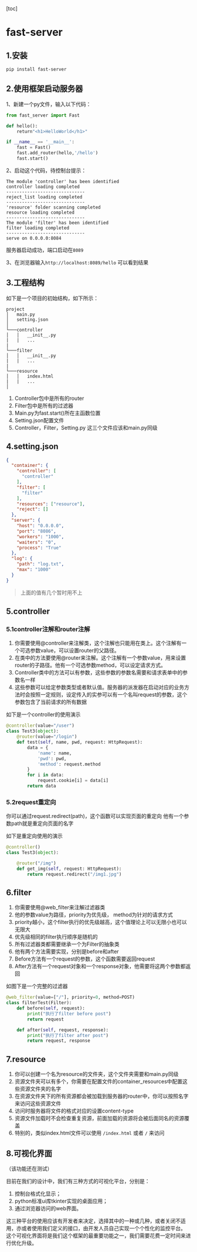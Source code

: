 [toc]

# fast-server

## 1.安装

`pip install fast-server`


## 2.使用框架启动服务器

1、新建一个py文件，输入以下代码：

```python
from fast_server import Fast

def hello():
    return"<h1>HelloWorld</h1>"

if __name__ == '__main__':
    fast = Fast()
    fast.add_router(hello,'/hello')
    fast.start()
```

2、启动这个代码，待控制台提示：
```
The module 'controller' has been identified
controller loading completed
------------------------------
reject_list loading completed
------------------------------
'resource' folder scanning completed
resource loading completed
------------------------------
The module 'filter' has been identified
filter loading completed
------------------------------
serve on 0.0.0.0:8084
```
服务器启动成功，端口启动在`8089`

3、在浏览器输入`http://localhost:8089/hello`
 可以看到结果
 
## 3.工程结构

如下是一个项目的初始结构，如下所示：

```
project
│   main.py
│   setting.json    
│
└───controller
│   │   __init__.py
|   |   ...
|
└───filter
│   │   __init__.py
|   |   ...
|
└───resource
│   │   index.html
|   |   ...
│   

```

1.	Controller包中是所有的router
2.	Filter包中是所有的过滤器
3.	Main.py为fast.start()所在主函数位置
4.	Setting.json配置文件
5.	Controller，Filter，Setting.py 这三个文件应该和main.py同级


## 4.setting.json

```json
{
  "container": {
    "controller": [
      "controller"
    ],
    "filter": [
      "filter"
    ],
    "resources": ["resource"],
    "reject": []
  },
  "server": {
    "host": "0.0.0.0",
    "port": "8086",
    "workers": "1000",
    "waiters": "0",
    "process": "True"
  },
  "log": {
    "path": "log.txt",
    "max": "1000"
  }
}
```
> 上面的值有几个暂时用不上

## 5.controller

### 5.1controller注解和router注解

1.	你需要使用@controller来注解类，这个注解也只能用在类上。这个注解有一个可选参数value，可以设置router的父路径。
2.	在类中的方法要使用@router来注解。这个注解有一个参数value，用来设置router的子路径。他有一个可选参数method，可以设定请求方式。
3.	Controller类中的方法可以有参数，这些参数的参数名需要和请求表单中的参数名一样
4.	这些参数可以给定参数类型或者默认值。服务器的派发器在启动对应的业务方法时会按照一定规则，设定传入的实参可以有一个名叫request的参数，这个参数包含了当前请求的所有数据

如下是一个controller的使用演示
```python
@controller(value="/user")
class Test3(object):
    @router(value="/login")
    def test(self, name, pwd, request: HttpRequest):
        data = {
            'name': name,
            'pwd': pwd,
            'method': request.method
        }
        for i in data:
            request.cookie[i] = data[i]
        return data
```


### 5.2request重定向

你可以通过request.redirect(path)，这个函数可以实现页面的重定向
他有一个参数path就是重定向页面的名字

如下是重定向使用的演示
```python
@controller()
class Test3(object):

    @router("/img")
    def get_img(self, request: HttpRequest):
        return request.redirect("/img1.jpg")
```
 



## 6.filter

1.	你需要使用@web_filter来注解过滤器类
2.	他的参数value为路径，priority为优先级， method为针对的请求方式
3.	priority越小，这个filter执行的优先级越高，这个值理论上可以无限小也可以无限大
4.	优先级相同的filter执行顺序是随机的
5.	所有过滤器类都需要继承一个为Filter的抽象类
6.	他有两个方法需要实现，分别是before和after
7.	Before方法有一个request的参数，这个函数需要返回request
8.	After方法有一个request对象和一个response对象，他需要将这两个参数都返回

如图下是一个完整的过滤器
```python
@web_filter(value=["/"], priority=0, method=POST)
class filterTest(Filter):
    def before(self, request):
        print("执行了filter before post")
        return request

    def after(self, request, response):
        print("执行了filter after post")
        return request, response
```


## 7.resource

1.	你可以创建一个名为resource的文件夹，这个文件夹需要和main.py同级
2.	资源文件夹可以有多个，你需要在配置文件的container_resources中配置这些资源文件夹的名字
3.	在资源文件夹下的所有资源都会被加载到服务器的router中，你可以按照名字来访问这些资源文件
4.	访问时服务器将文件的格式对应的设置content-type
5.	资源文件加载时不会检查重复资源，前面加载的资源将会被后面同名的资源覆盖
6.	特别的，类似index.html文件可以使用 `/index.html` 或者 `/` 来访问



## 8.可视化界面
（该功能还在测试）

目前在我们的设计中，我们有三种方式的可视化平台，分别是：
1. 控制台格式化显示；
2. python标准ui库tkinter实现的桌面应用；
3. 通过浏览器访问的web界面。

这三种平台的使用应该有开发者来决定，选择其中的一种或几种，或者关闭不适用，亦或者使用我们定义的接口，由开发人员自己实现一个个性化的监控平台。
这个可视化界面将是我们这个框架的最重要功能之一，我们需要花费一定时间来进行优化升级。
